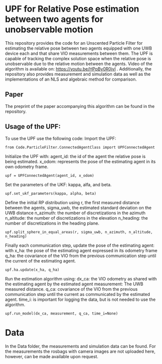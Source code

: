 # UPF for Relative Pose estimation between two agents for unobservable motion

This repository provides the code for an Unscented Particle Filter for estimating the relative pose between two agents equipped with one UWB device each and that share VIO measurements between them.
The UPF is capable of tracking the complex solution space when the relative pose is unobservable due to the relative motion between the agents. Video of the algorithm is available on: https://youtu.be/HPpBy0R0jvI . 
Additionally, the repository also provides  measurement and simulation data as well as the implementations of an NLS and algebraic method for comparison. 

## Paper 
The preprint of the paper accompanying this algorithm can be found in the repository. 

## Usage of the UPF: 
To use the UPF use the following code: 
Import the UPF: 
```
from Code.ParticleFilter.ConnectedAgentClass import UPFConnectedAgent
```

Initialize the UPF with: 
agent_id: the id of the agent the relative pose is being estimated.
x_odom:  represents the pose of the estimating agent in its own odometry frame.
```
upf = UPFConnectedAgent(agent_id, x_odom)
```

Set the parameters of the UKF: kappa, alfa, and beta.
```
upf.set_ukf_parameters(kappa, alpha, beta)
```

Define the initial RP distribution using r, the first measured distance between the agents,
sigma_uwb, the estimated standard deviation on the UWB distance
n_azimuth: the number of discretizations in the azimuth
n_altitude: the number of discretizations in the elevation
n_heading: the number of discretizations in the heading plane. 
```
upf.split_sphere_in_equal_areas(r, sigma_uwb, n_azimuth, n_altitude, n_heading)
```
Finally each communication step, update the pose of the estimating agent:
with x_ha: the pose of the estimating agent expressed in its odometry frame
q_ha: the covariance of the VIO from the previous communication step until the current of the estimating agent.
```
upf.ha.update(x_ha, q_ha)
```

Run the estimation algorithm using:
dx_ca: the VIO odometry as shared with the estimating agent by the estimated agent
measurement: The UWB measured distance.
q_ca: covariance of the VIO from the previous communication step until the current as communicated by the estimated agent.
time_i: is important for logging the data, but is not needed to use the algorithm.
```
upf.run_model(dx_ca, measurement, q_ca, time_i=None)
```

# Data
In the Data folder, the measurements and simulation data can be found. For the measurements the rosbags with camera images are not uploaded here, however, can be made available upon request. 

